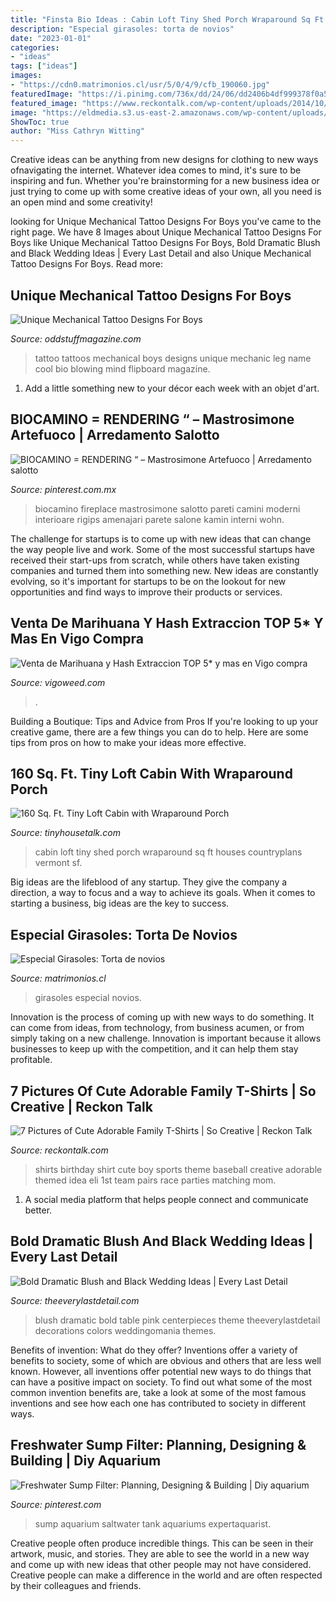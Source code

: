 ```yaml
---
title: "Finsta Bio Ideas : Cabin Loft Tiny Shed Porch Wraparound Sq Ft Houses Countryplans Vermont Sf"
description: "Especial girasoles: torta de novios"
date: "2023-01-01"
categories:
- "ideas"
tags: ["ideas"]
images:
- "https://cdn0.matrimonios.cl/usr/5/0/4/9/cfb_190060.jpg"
featuredImage: "https://i.pinimg.com/736x/dd/24/06/dd2406b4df999378f0a56c27891efbfe.jpg"
featured_image: "https://www.reckontalk.com/wp-content/uploads/2014/10/7-Pictures-of-Cute-Adorable-Family-T-Shirts-So-Creative-1.jpg"
image: "https://eldmedia.s3.us-east-2.amazonaws.com/wp-content/uploads/2013/10/Bold-Dramatic-Black-and-Blush-Wedding-Ideas_0006-1.jpg"
ShowToc: true
author: "Miss Cathryn Witting"
---
```



Creative ideas can be anything from new designs for clothing to new ways ofnavigating the internet. Whatever idea comes to mind, it's sure to be inspiring and fun. Whether you're brainstorming for a new business idea or just trying to come up with some creative ideas of your own, all you need is an open mind and some creativity!

	

		
looking for Unique Mechanical Tattoo Designs For Boys you've came to the right page. We have 8 Images about Unique Mechanical Tattoo Designs For Boys like Unique Mechanical Tattoo Designs For Boys, Bold Dramatic Blush and Black Wedding Ideas | Every Last Detail and also Unique Mechanical Tattoo Designs For Boys. Read more:
		
    
## Unique Mechanical Tattoo Designs For Boys

<img loading=lazy src="https://oddstuffmagazine.com/wp-content/uploads/2013/09/Bio-mechanical-Tattoo-25-561x800.jpg" onerror="this.onerror=null;this.src='https://tse3.mm.bing.net/th?id=OIP.i9s4Xv15ZaACkztxttTrfgHaKj&amp;pid=15.1';" alt="Unique Mechanical Tattoo Designs For Boys">

_Source: oddstuffmagazine.com_

>tattoo tattoos mechanical boys designs unique mechanic leg name cool bio blowing mind flipboard magazine. 

	

1. Add a little something new to your décor each week with an objet d'art.

    
## BIOCAMINO = RENDERING “ – Mastrosimone Artefuoco | Arredamento Salotto

<img loading=lazy src="https://i.pinimg.com/736x/5d/da/ed/5ddaed26efc1e82038b627c9b6eeed05.jpg" onerror="this.onerror=null;this.src='https://tse3.mm.bing.net/th?id=OIP.-qhaW1ju1w1UGdvvwc31TwHaFj&amp;pid=15.1';" alt="BIOCAMINO = RENDERING “ – Mastrosimone Artefuoco | Arredamento salotto">

_Source: pinterest.com.mx_

>biocamino fireplace mastrosimone salotto pareti camini moderni interioare rigips amenajari parete salone kamin interni wohn. 

	

The challenge for startups is to come up with new ideas that can change the way people live and work. Some of the most successful startups have received their start-ups from scratch, while others have taken existing companies and turned them into something new. New ideas are constantly evolving, so it's important for startups to be on the lookout for new opportunities and find ways to improve their products or services.

    
## Venta De Marihuana Y Hash Extraccion TOP 5* Y Mas En Vigo Compra

<img loading=lazy src="https://vigoweed.com/wp-content/uploads/2020/09/IMG-20200728-WA0040.jpg" onerror="this.onerror=null;this.src='https://tse2.mm.bing.net/th?id=OIP.pECiQiyUp9lH-A2BKW5X7QHaJ4&amp;pid=15.1';" alt="Venta de Marihuana y Hash Extraccion TOP 5* y mas en Vigo compra">

_Source: vigoweed.com_

>. 

	

Building a Boutique: Tips and Advice from Pros
If you're looking to up your creative game, there are a few things you can do to help. Here are some tips from pros on how to make your ideas more effective.

    
## 160 Sq. Ft. Tiny Loft Cabin With Wraparound Porch

<img loading=lazy src="http://tinyhousetalk.com/wp-content/uploads/160-SF-Shed-Cabin-in-Vermont-006-600x900.jpg" onerror="this.onerror=null;this.src='https://tse2.mm.bing.net/th?id=OIP.TVIvbnel-rTPLe33Apx6ngHaLH&amp;pid=15.1';" alt="160 Sq. Ft. Tiny Loft Cabin with Wraparound Porch">

_Source: tinyhousetalk.com_

>cabin loft tiny shed porch wraparound sq ft houses countryplans vermont sf. 

	

Big ideas are the lifeblood of any startup. They give the company a direction, a way to focus and a way to achieve its goals. When it comes to starting a business, big ideas are the key to success.

    
## Especial Girasoles: Torta De Novios

<img loading=lazy src="https://cdn0.matrimonios.cl/usr/5/0/4/9/cfb_190060.jpg" onerror="this.onerror=null;this.src='https://tse2.mm.bing.net/th?id=OIP.QuZyXorU0x1cVfLknBNvGwAAAA&amp;pid=15.1';" alt="Especial Girasoles: Torta de novios">

_Source: matrimonios.cl_

>girasoles especial novios. 

	

Innovation is the process of coming up with new ways to do something. It can come from ideas, from technology, from business acumen, or from simply taking on a new challenge. Innovation is important because it allows businesses to keep up with the competition, and it can help them stay profitable.

    
## 7 Pictures Of Cute Adorable Family T-Shirts | So Creative | Reckon Talk

<img loading=lazy src="https://www.reckontalk.com/wp-content/uploads/2014/10/7-Pictures-of-Cute-Adorable-Family-T-Shirts-So-Creative-1.jpg" onerror="this.onerror=null;this.src='https://tse3.mm.bing.net/th?id=OIP.fjmnl3OryGXDWJPX9Vg7jQHaJ4&amp;pid=15.1';" alt="7 Pictures of Cute Adorable Family T-Shirts | So Creative | Reckon Talk">

_Source: reckontalk.com_

>shirts birthday shirt cute boy sports theme baseball creative adorable themed idea eli 1st team pairs race parties matching mom. 

	

1. A social media platform that helps people connect and communicate better.

    
## Bold Dramatic Blush And Black Wedding Ideas | Every Last Detail

<img loading=lazy src="https://eldmedia.s3.us-east-2.amazonaws.com/wp-content/uploads/2013/10/Bold-Dramatic-Black-and-Blush-Wedding-Ideas_0006-1.jpg" onerror="this.onerror=null;this.src='https://tse3.mm.bing.net/th?id=OIP.5yfEYIIAcZTLH36mjYYUsgHaLH&amp;pid=15.1';" alt="Bold Dramatic Blush and Black Wedding Ideas | Every Last Detail">

_Source: theeverylastdetail.com_

>blush dramatic bold table pink centerpieces theme theeverylastdetail decorations colors weddingomania themes. 

	

Benefits of invention: What do they offer?
Inventions offer a variety of benefits to society, some of which are obvious and others that are less well known. However, all inventions offer potential new ways to do things that can have a positive impact on society. To find out what some of the most common invention benefits are, take a look at some of the most famous inventions and see how each one has contributed to society in different ways.

    
## Freshwater Sump Filter: Planning, Designing &amp; Building | Diy Aquarium

<img loading=lazy src="https://i.pinimg.com/736x/dd/24/06/dd2406b4df999378f0a56c27891efbfe.jpg" onerror="this.onerror=null;this.src='https://tse2.mm.bing.net/th?id=OIP.NnwUI77LHMXXx9xCDKaqCQHaO0&amp;pid=15.1';" alt="Freshwater Sump Filter: Planning, Designing &amp; Building | Diy aquarium">

_Source: pinterest.com_

>sump aquarium saltwater tank aquariums expertaquarist. 

	

Creative people often produce incredible things. This can be seen in their artwork, music, and stories. They are able to see the world in a new way and come up with new ideas that other people may not have considered. Creative people can make a difference in the world and are often respected by their colleagues and friends.

